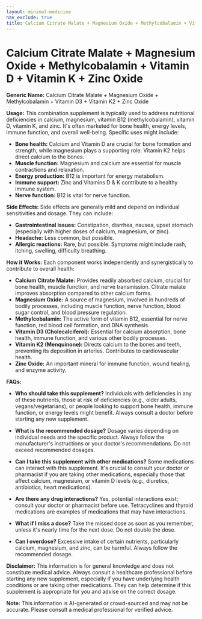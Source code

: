 ```yaml
---
layout: minimal-medicine
nav_exclude: true
title: Calcium Citrate Malate + Magnesium Oxide + Methylcobalamin + Vitamin D + Vitamin K + Zinc Oxide
---
```


# Calcium Citrate Malate + Magnesium Oxide + Methylcobalamin + Vitamin D + Vitamin K + Zinc Oxide

**Generic Name:** Calcium Citrate Malate + Magnesium Oxide + Methylcobalamin + Vitamin D3 + Vitamin K2 + Zinc Oxide


**Usage:** This combination supplement is typically used to address nutritional deficiencies in calcium, magnesium, vitamin B12 (methylcobalamin), vitamin D, vitamin K, and zinc.  It's often marketed for bone health, energy levels, immune function, and overall well-being.  Specific uses might include:

* **Bone health:** Calcium and Vitamin D are crucial for bone formation and strength, while magnesium plays a supporting role. Vitamin K2 helps direct calcium to the bones.
* **Muscle function:** Magnesium and calcium are essential for muscle contractions and relaxation.
* **Energy production:** B12 is important for energy metabolism.
* **Immune support:** Zinc and Vitamins D & K contribute to a healthy immune system.
* **Nerve function:** B12 is vital for nerve function.


**Side Effects:**  Side effects are generally mild and depend on individual sensitivities and dosage.  They can include:

* **Gastrointestinal issues:**  Constipation, diarrhea, nausea, upset stomach (especially with higher doses of calcium, magnesium, or zinc).
* **Headache:**  Less common, but possible.
* **Allergic reactions:**  Rare, but possible.  Symptoms might include rash, itching, swelling, difficulty breathing.


**How it Works:** Each component works independently and synergistically to contribute to overall health:

* **Calcium Citrate Malate:** Provides readily absorbed calcium, crucial for bone health, muscle function, and nerve transmission. Citrate malate improves absorption compared to other calcium forms.
* **Magnesium Oxide:**  A source of magnesium, involved in hundreds of bodily processes, including muscle function, nerve function, blood sugar control, and blood pressure regulation.
* **Methylcobalamin:** The active form of vitamin B12, essential for nerve function, red blood cell formation, and DNA synthesis.
* **Vitamin D3 (Cholecalciferol):** Essential for calcium absorption, bone health, immune function, and various other bodily processes.
* **Vitamin K2 (Menquinone):**  Directs calcium to the bones and teeth, preventing its deposition in arteries.  Contributes to cardiovascular health.
* **Zinc Oxide:**  An important mineral for immune function, wound healing, and enzyme activity.


**FAQs:**

* **Who should take this supplement?** Individuals with deficiencies in any of these nutrients, those at risk of deficiencies (e.g., older adults, vegans/vegetarians), or people looking to support bone health, immune function, or energy levels might benefit.  Always consult a doctor before starting any new supplement.

* **What is the recommended dosage?**  Dosage varies depending on individual needs and the specific product.  Always follow the manufacturer's instructions or your doctor's recommendations.  Do not exceed recommended dosages.

* **Can I take this supplement with other medications?** Some medications can interact with this supplement.  It's crucial to consult your doctor or pharmacist if you are taking other medications, especially those that affect calcium, magnesium, or vitamin D levels (e.g., diuretics, antibiotics, heart medications).

* **Are there any drug interactions?**  Yes, potential interactions exist; consult your doctor or pharmacist before use.  Tetracyclines and thyroid medications are examples of medications that may have interactions.

* **What if I miss a dose?** Take the missed dose as soon as you remember, unless it's nearly time for the next dose.  Do not double the dose.

* **Can I overdose?**  Excessive intake of certain nutrients, particularly calcium, magnesium, and zinc, can be harmful.  Always follow the recommended dosage.

**Disclaimer:** This information is for general knowledge and does not constitute medical advice.  Always consult a healthcare professional before starting any new supplement, especially if you have underlying health conditions or are taking other medications. They can help determine if this supplement is appropriate for you and advise on the correct dosage.


**Note:** This information is AI-generated or crowd-sourced and may not be accurate. Please consult a medical professional for verified advice.